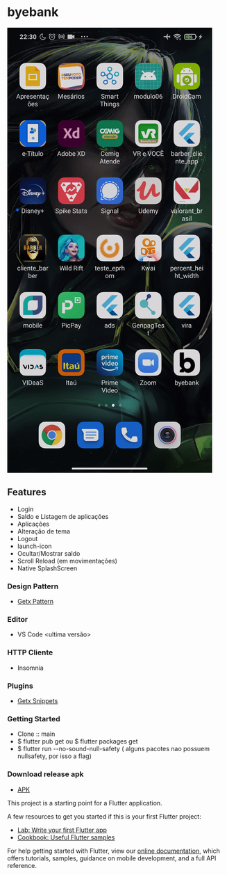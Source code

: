 # byebank

![demonstrativo](https://github.com/kauemurakami/teste-bye-b/blob/main/ezgif.com-gif-maker.gif)

## Features
- Login
- Saldo e Listagem de aplicações
- Aplicações
- Alteração de tema
- Logout
- launch-icon
- Ocultar/Mostrar saldo
- Scroll Reload (em movimentações)
- Native SplashScreen

### Design Pattern
- [Getx Pattern](https://github.com/kauemurakami/getx_pattern)  

### Editor
- VS Code <ultima versão>  

### HTTP Cliente
- Insomnia

### Plugins
- [Getx Snippets](https://marketplace.visualstudio.com/items?itemName=get-snippets.get-snippets&ssr=false#overview)

### Getting Started
- Clone :: main  
- $ flutter pub get ou $ flutter packages get  
- $ flutter run --no-sound-null-safety ( alguns pacotes nao possuem nullsafety, por isso a flag)

### Download release apk
- [APK](https://github.com/kauemurakami/teste-bye-b/raw/main/fast-test-apk-release.apk)

This project is a starting point for a Flutter application.

A few resources to get you started if this is your first Flutter project:

- [Lab: Write your first Flutter app](https://flutter.dev/docs/get-started/codelab)
- [Cookbook: Useful Flutter samples](https://flutter.dev/docs/cookbook)

For help getting started with Flutter, view our
[online documentation](https://flutter.dev/docs), which offers tutorials,
samples, guidance on mobile development, and a full API reference.
